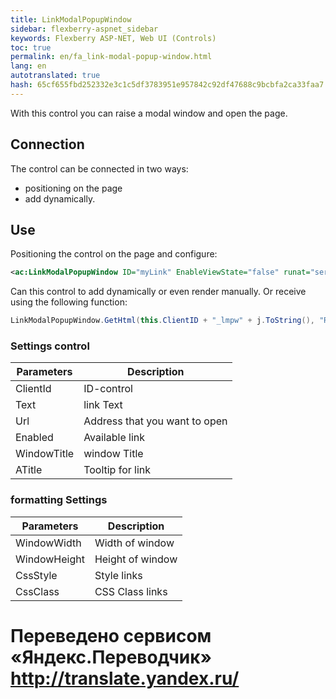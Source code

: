 ```yaml
--- 
title: LinkModalPopupWindow 
sidebar: flexberry-aspnet_sidebar 
keywords: Flexberry ASP-NET, Web UI (Controls) 
toc: true 
permalink: en/fa_link-modal-popup-window.html 
lang: en 
autotranslated: true 
hash: 65cf655fbd252332e3c1c5df3783951e957842c92df47688c9bcbfa2ca33faa7 
--- 
```


With this control you can raise a modal window and open the page. 

## Connection 

The control can be connected in two ways: 

* positioning on the page 
* add dynamically. 

## Use 

Positioning the control on the page and configure: 

```xml
<ac:LinkModalPopupWindow ID="myLink" EnableViewState="false" runat="server" URL="homework.aspx" Enabled="true" Text=Link WindowTitle=Homework />
``` 

Can this control to add dynamically or even render manually. 
Or receive using the following function: 

```csharp
LinkModalPopupWindow.GetHtml(this.ClientID + "_lmpw" + j.ToString(), "Read more", "TemaPlanLessonE.aspx?LookUp=true&amp;pk={0}", "Thematic lesson plan", 640, 480, true)
``` 

### Settings control 

| Parameters | Description| 
|---------------|--------------------| 
| ClientId | ID-control| 
| Text | link Text| 
| Url | Address that you want to open| 
Enabled | Available link| 
| WindowTitle | window Title| 
| ATitle | Tooltip for link| 

### formatting Settings 

| Parameters | Description| 
|-----------------------|----------------------| 
| WindowWidth | Width of window| 
| WindowHeight | Height of window|- 
| CssStyle | Style links|- 
| CssClass | CSS Class links| 



 # Переведено сервисом «Яндекс.Переводчик» http://translate.yandex.ru/